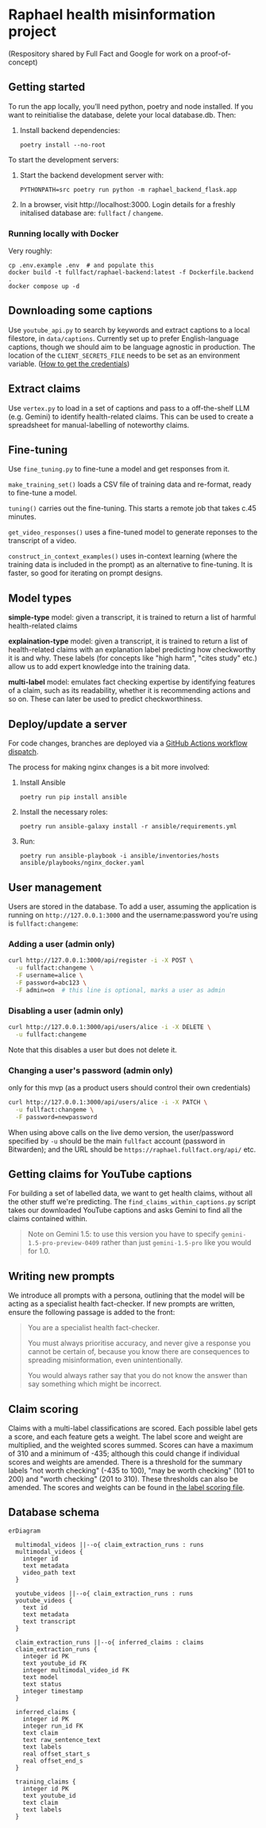 # Raphael health misinformation project

(Respository shared by Full Fact and Google for work on a proof-of-concept)

## Getting started

To run the app locally, you’ll need python, poetry and node installed. If you want to reinitialise the database, delete your local database.db. Then:

1. Install backend dependencies:
   ```
   poetry install --no-root
   ```

To start the development servers:

1. Start the backend development server with:
   ```
   PYTHONPATH=src poetry run python -m raphael_backend_flask.app
   ```
2. In a browser, visit http://localhost:3000. Login details for a freshly initalised database are: `fullfact` / `changeme`.

### Running locally with Docker

Very roughly:

```
cp .env.example .env  # and populate this
docker build -t fullfact/raphael-backend:latest -f Dockerfile.backend .
docker compose up -d
```

## Downloading some captions

Use `youtube_api.py` to search by keywords and extract captions to a local filestore, in `data/captions`. Currently set up to prefer English-language captions, though we should aim to be language agnostic in production. The location of the `CLIENT_SECRETS_FILE` needs to be set as an environment variable. ([How to get the credentials](https://developers.google.com/youtube/v3/quickstart/python))

## Extract claims

Use `vertex.py` to load in a set of captions and pass to a off-the-shelf LLM (e.g. Gemini) to identify health-related claims. This can be used to create a spreadsheet for manual-labelling of noteworthy claims.

## Fine-tuning

Use `fine_tuning.py` to fine-tune a model and get responses from it.

`make_training_set()` loads a CSV file of training data and re-format, ready to fine-tune a model.

`tuning()` carries out the fine-tuning. This starts a remote job that takes c.45 minutes.

`get_video_responses()` uses a fine-tuned model to generate reponses to the transcript of a video.

`construct_in_context_examples()` uses in-context learning (where the training data is included in the prompt) as an alternative to fine-tuning. It is faster, so good for iterating on prompt designs.

## Model types

**simple-type** model: given a transcript, it is trained to return a list of harmful health-related claims

**explaination-type** model: given a transcript, it is trained to return a list of health-related claims with an explanation label predicting how checkworthy it is and why. These labels (for concepts like "high harm", "cites study" etc.) allow us to add expert knowledge into the training data.

**multi-label** model: emulates fact checking expertise by identifying features of a claim, such as its readability, whether it is recommending actions and so on. These can later be used to predict checkworthiness.

## Deploy/update a server

For code changes, branches are deployed via a [GitHub Actions workflow dispatch](https://github.com/FullFact/health-misinfo-shared/actions/workflows/ci.yml).

The process for making nginx changes is a bit more involved:

1. Install Ansible
   ```
   poetry run pip install ansible
   ```
2. Install the necessary roles:
   ```
   poetry run ansible-galaxy install -r ansible/requirements.yml
   ```
2. Run:
   ```
   poetry run ansible-playbook -i ansible/inventories/hosts ansible/playbooks/nginx_docker.yaml
   ```

## User management

Users are stored in the database. To add a user, assuming the application is running on `http://127.0.0.1:3000` and the username:password you're using is `fullfact:changeme`:

### Adding a user (admin only)
```sh
curl http://127.0.0.1:3000/api/register -i -X POST \
  -u fullfact:changeme \
  -F username=alice \
  -F password=abc123 \
  -F admin=on  # this line is optional, marks a user as admin
```

### Disabling a user (admin only)
```sh
curl http://127.0.0.1:3000/api/users/alice -i -X DELETE \
  -u fullfact:changeme
```
Note that this disables a user but does not delete it. 

### Changing a user's password (admin only)
only for this mvp (as a product users should control their own credentials)
```sh
curl http://127.0.0.1:3000/api/users/alice -i -X PATCH \
  -u fullfact:changeme \
  -F password=newpassword
```

When using above calls on the live demo version, the user/password specified by `-u` should be the main `fullfact` account (password in Bitwarden); and the URL should be `https://raphael.fullfact.org/api/` etc. 
 
## Getting claims for YouTube captions

For building a set of labelled data, we want to get health claims, without all the other stuff we're predicting.
The `find_claims_within_captions.py` script takes our downloaded YouTube captions and asks Gemini to find all the claims contained within.

> Note on Gemini 1.5: to use this version you have to specify `gemini-1.5-pro-preview-0409` rather than just `gemini-1.5-pro` like you would for 1.0.

## Writing new prompts

We introduce all prompts with a persona, outlining that the model will be acting as a specialist health fact-checker. If new prompts are written, ensure the following passage is added to the front:

> You are a specialist health fact-checker.
>
> You must always prioritise accuracy, and never give a response you cannot be certain of, because you know there are consequences to spreading misinformation, even unintentionally.
>
> You would always rather say that you do not know the answer than say something which might be incorrect.

## Claim scoring

Claims with a multi-label classifications are scored.
Each possible label gets a score, and each feature gets a weight.
The label score and weight are multiplied, and the weighted scores summed.
Scores can have a maximum of 310 and a minimum of -435; although this could change if individual scores and weights are amended.
There is a threshold for the summary labels "not worth checking" (-435 to 100), "may be worth checking" (101 to 200) and "worth checking" (201 to 310).
These thresholds can also be amended.
The scores and weights can be found in [the label scoring file](src/health_misinfo_shared/label_scoring.py).

## Database schema

```mermaid
erDiagram

  multimodal_videos ||--o{ claim_extraction_runs : runs
  multimodal_videos {
    integer id
    text metadata
    video_path text
  }

  youtube_videos ||--o{ claim_extraction_runs : runs
  youtube_videos {
    text id
    text metadata
    text transcript
  }

  claim_extraction_runs ||--o{ inferred_claims : claims
  claim_extraction_runs {
    integer id PK
    text youtube_id FK
    integer multimodal_video_id FK
    text model
    text status
    integer timestamp
  }

  inferred_claims {
    integer id PK
    integer run_id FK
    text claim
    text raw_sentence_text
    text labels
    real offset_start_s
    real offset_end_s
  }

  training_claims {
    integer id PK
    text youtube_id
    text claim
    text labels
  }
```
